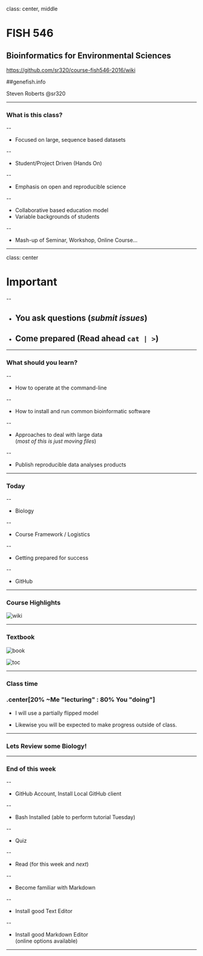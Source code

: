class: center, middle

# FISH 546 
## Bioinformatics for Environmental Sciences

https://github.com/sr320/course-fish546-2016/wiki

##genefish.info

Steven Roberts
@sr320

---

### What is this class?
--

- Focused on large, sequence based datasets

--

- Student/Project Driven (Hands On)

--

- Emphasis on open and reproducible science


--

- Collaborative based education model
- Variable backgrounds of students


--

- Mash-up of Seminar, Workshop, Online Course...

---

class: center

# Important 

--

- ## You ask questions (_submit issues_)
- ## Come prepared (Read ahead `cat | >`)





---

### What should you learn?

--

- How to operate at the command-line

--

- How to install and run common bioinformatic software

--

- Approaches to deal with large data     
    (_most of this is just moving files_)

--

- Publish reproducible data analyses products




---

### Today

--

- Biology

--

- Course Framework / Logistics

--

- Getting prepared for success

--

- GitHub




---
### Course Highlights

![wiki](http://eagle.fish.washington.edu/cnidarian/skitch/Home_·_sr320_course-fish546-2016_Wiki_1D9C6972.png)


---

### Textbook

![book](http://eagle.fish.washington.edu/cnidarian/skitch/Bioinformatics_Data_Skills__Reproducible_and_Robust_Research_with_Open_Source_Tools__Vince_Buffalo__9781449367374__Amazon_com__Books_1D9C69E4.png)


![toc](http://eagle.fish.washington.edu/cnidarian/skitch/Bioinformatics_Data_Skills_pdf__page_7_of_538__1D9C6A89.png)


---

### Class time


### .center[20% ~Me "lecturing" : 80% You "doing"]


- I will use a partially flipped model

- Likewise you will be expected to make progress outside of class.



---



### Lets Review some Biology!





---

### End of this week

--

- GitHub Account, Install Local GitHub client

--

- Bash Installed (able to perform tutorial Tuesday)

--

- Quiz

--

- Read (for this week and _next_)

--

- Become familiar with Markdown

--

- Install good Text Editor

--

- Install good Markdown Editor     
(online options available)

---
